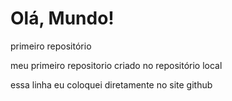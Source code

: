 # Olá, Mundo!
 primeiro repositório

meu primeiro repositorio criado no repositório local

essa linha eu coloquei diretamente no site github
